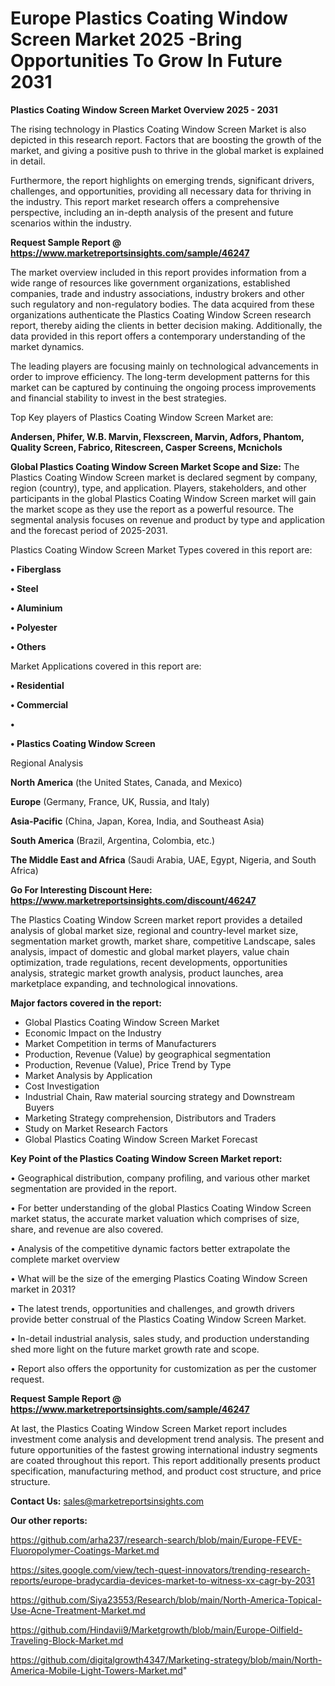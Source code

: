 # Europe Plastics Coating Window Screen Market 2025 -Bring Opportunities To Grow In Future 2031

<Strong> Plastics Coating Window Screen Market Overview 2025 - 2031</strong>

The rising technology in Plastics Coating Window Screen Market is also depicted in this research report. Factors that are boosting the growth of the market, and giving a positive push to thrive in the global market is explained in detail.

Furthermore, the report highlights on emerging trends, significant drivers, challenges, and opportunities, providing all necessary data for thriving in the industry. This report market research offers a comprehensive perspective, including an in-depth analysis of the present and future scenarios within the industry.

<strong>Request Sample Report @ <a href=https://www.marketreportsinsights.com/sample/46247>https://www.marketreportsinsights.com/sample/46247</a></strong>

The market overview included in this report provides information from a wide range of resources like government organizations, established companies, trade and industry associations, industry brokers and other such regulatory and non-regulatory bodies. The data acquired from these organizations authenticate the Plastics Coating Window Screen research report, thereby aiding the clients in better decision making. Additionally, the data provided in this report offers a contemporary understanding of the market dynamics.

The leading players are focusing mainly on technological advancements in order to improve efficiency. The long-term development patterns for this market can be captured by continuing the ongoing process improvements and financial stability to invest in the best strategies.

Top Key players of Plastics Coating Window Screen Market are:

<strong>Andersen, Phifer, W.B. Marvin, Flexscreen, Marvin, Adfors, Phantom, Quality Screen, Fabrico, Ritescreen, Casper Screens, Mcnichols</strong>

<strong><b>Global Plastics Coating Window Screen Market Scope and Size:</b></strong>
The Plastics Coating Window Screen market is declared segment by company, region (country), type, and application. Players, stakeholders, and other participants in the global Plastics Coating Window Screen market will gain the market scope as they use the report as a powerful resource. The segmental analysis focuses on revenue and product by type and application and the forecast period of 2025-2031.

Plastics Coating Window Screen Market Types covered in this report are:

<strong>•  Fiberglass

•  Steel

•  Aluminium

•  Polyester

•  Others</strong>

Market Applications covered in this report are:

<strong>•  Residential

•  Commercial

•  

•  Plastics Coating Window Screen</strong> 

Regional Analysis

<strong>North America</strong> (the United States, Canada, and Mexico)

<strong>Europe</strong> (Germany, France, UK, Russia, and Italy)

<strong>Asia-Pacific</strong> (China, Japan, Korea, India, and Southeast Asia)

<strong>South America</strong> (Brazil, Argentina, Colombia, etc.)

<strong>The Middle East and Africa</strong> (Saudi Arabia, UAE, Egypt, Nigeria, and South Africa)

<strong>Go For Interesting Discount Here: <a href=https://www.marketreportsinsights.com/discount/46247>https://www.marketreportsinsights.com/discount/46247</a></strong>

The Plastics Coating Window Screen market report provides a detailed analysis of global market size, regional and country-level market size, segmentation market growth, market share, competitive Landscape, sales analysis, impact of domestic and global market players, value chain optimization, trade regulations, recent developments, opportunities analysis, strategic market growth analysis, product launches, area marketplace expanding, and technological innovations.

<strong><b>Major factors covered in the report:</b></strong>
<ul>
  <li>Global Plastics Coating Window Screen Market </li>
  <li>Economic Impact on the Industry</li>
  <li>Market Competition in terms of Manufacturers</li>
  <li>Production, Revenue (Value) by geographical segmentation</li>
  <li>Production, Revenue (Value), Price Trend by Type</li>
  <li>Market Analysis by Application</li>
  <li>Cost Investigation</li>
  <li>Industrial Chain, Raw material sourcing strategy and Downstream Buyers</li>
  <li>Marketing Strategy comprehension, Distributors and Traders</li>
  <li>Study on Market Research Factors</li>
  <li>Global Plastics Coating Window Screen Market Forecast</li>
</ul>

<strong><b>Key Point of the Plastics Coating Window Screen Market report:</b></strong>

• Geographical distribution, company profiling, and various other market segmentation are provided in the report.

• For better understanding of the global Plastics Coating Window Screen market status, the accurate market valuation which comprises of size, share, and revenue are also covered.

• Analysis of the competitive dynamic factors better extrapolate the complete market overview

• What will be the size of the emerging Plastics Coating Window Screen market in 2031?

• The latest trends, opportunities and challenges, and growth drivers provide better construal of the Plastics Coating Window Screen Market.

• In-detail industrial analysis, sales study, and production understanding shed more light on the future market growth rate and scope.

• Report also offers the opportunity for customization as per the customer request.

<strong>Request Sample Report @ <a href=https://www.marketreportsinsights.com/sample/46247>https://www.marketreportsinsights.com/sample/46247</a></strong>

At last, the Plastics Coating Window Screen Market report includes investment come analysis and development trend analysis. The present and future opportunities of the fastest growing international industry segments are coated throughout this report. This report additionally presents product specification, manufacturing method, and product cost structure, and price structure.

<strong>Contact Us:</strong>
sales@marketreportsinsights.com

<strong>Our other reports:</strong>

<a href=https://github.com/arha237/research-search/blob/main/Europe-FEVE-Fluoropolymer-Coatings-Market.md>https://github.com/arha237/research-search/blob/main/Europe-FEVE-Fluoropolymer-Coatings-Market.md</a>

<a href=https://sites.google.com/view/tech-quest-innovators/trending-research-reports/europe-bradycardia-devices-market-to-witness-xx-cagr-by-2031>https://sites.google.com/view/tech-quest-innovators/trending-research-reports/europe-bradycardia-devices-market-to-witness-xx-cagr-by-2031</a>

<a href=https://github.com/Siya23553/Research/blob/main/North-America-Topical-Use-Acne-Treatment-Market.md>https://github.com/Siya23553/Research/blob/main/North-America-Topical-Use-Acne-Treatment-Market.md</a>

<a href=https://github.com/Hindavii9/Marketgrowth/blob/main/Europe-Oilfield-Traveling-Block-Market.md>https://github.com/Hindavii9/Marketgrowth/blob/main/Europe-Oilfield-Traveling-Block-Market.md</a>

<a href=https://github.com/digitalgrowth4347/Marketing-strategy/blob/main/North-America-Mobile-Light-Towers-Market.md>https://github.com/digitalgrowth4347/Marketing-strategy/blob/main/North-America-Mobile-Light-Towers-Market.md</a>"
